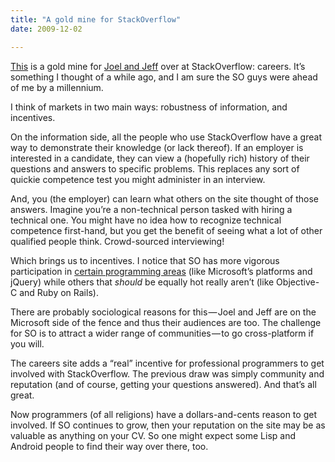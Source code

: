 ```yaml
---
title: "A gold mine for StackOverflow"
date: 2009-12-02

---
```


[This](http://www.joelonsoftware.com/items/2009/12/02.html) is a gold mine for [Joel and Jeff](http://stackoverflow.com/about) over at StackOverflow: careers. It’s something I thought of a while ago, and I am sure the SO guys were ahead of me by a millennium.

I think of markets in two main ways: robustness of information, and incentives.

On the information side, all the people who use StackOverflow have a great way to demonstrate their knowledge (or lack thereof). If an employer is interested in a candidate, they can view a (hopefully rich) history of their questions and answers to specific problems. This replaces any sort of quickie competence test you might administer in an interview.

And, you (the employer) can learn what others on the site thought of those answers. Imagine you’re a non-technical person tasked with hiring a technical one. You might have no idea how to recognize technical competence first-hand, but you get the benefit of seeing what a lot of other qualified people think. Crowd-sourced interviewing!

Which brings us to incentives. I notice that SO has more vigorous participation in [certain programming areas](http://stackoverflow.com/tags) (like Microsoft’s platforms and jQuery) while others that _should_ be equally hot really aren’t (like Objective-C and Ruby on Rails).

There are probably sociological reasons for this — Joel and Jeff are on the Microsoft side of the fence and thus their audiences are too. The challenge for SO is to attract a wider range of communities — to go cross-platform if you will.

The careers site adds a “real” incentive for professional programmers to get involved with StackOverflow. The previous draw was simply community and reputation (and of course, getting your questions answered). And that’s all great.

Now programmers (of all religions) have a dollars-and-cents reason to get involved. If SO continues to grow, then your reputation on the site may be as valuable as anything on your CV. So one might expect some Lisp and Android people to find their way over there, too.
